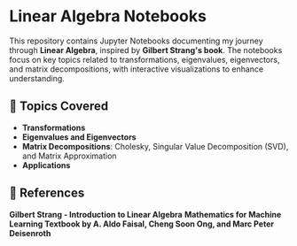 # Linear Algebra Notebooks  

This repository contains Jupyter Notebooks documenting my journey through **Linear Algebra**, inspired by **Gilbert Strang's book**. The notebooks focus on key topics related to transformations, eigenvalues, eigenvectors, and matrix decompositions, with interactive visualizations to enhance understanding.

## 📌 Topics Covered
- **Transformations**  
- **Eigenvalues and Eigenvectors**  
- **Matrix Decompositions**: Cholesky, Singular Value Decomposition (SVD), and Matrix Approximation  
- **Applications**  

## 📖 References
**Gilbert Strang - Introduction to Linear Algebra**
**Mathematics for Machine Learning
Textbook by A. Aldo Faisal, Cheng Soon Ong, and Marc Peter Deisenroth**
